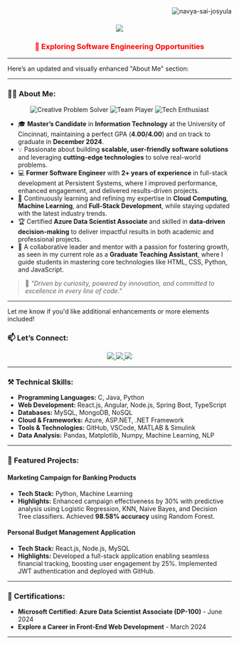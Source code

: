 
<img align="right" src="https://komarev.com/ghpvc/?username=navya-sai-josyula&label=Profile%20views&color=0e75b6&style=flat" alt="navya-sai-josyula" />

<h1 align="center">
    <img src="https://readme-typing-svg.herokuapp.com/?font=Righteous&size=35&center=true&vCenter=true&width=500&height=70&duration=4000&lines=Hi+There!+👋;+I'm+Navya+Sai+Josyula;" />
</h1>

<h3 align="center" style="color: red;">🔭 Exploring Software Engineering Opportunities</h3>

---
Here’s an updated and visually enhanced "About Me" section:

---

### 👨‍💻 **About Me**:

<p align="center">
  <img src="https://img.shields.io/badge/-Creative%20Problem%20Solver-blueviolet?style=for-the-badge" alt="Creative Problem Solver">
  <img src="https://img.shields.io/badge/-Team%20Player-brightgreen?style=for-the-badge" alt="Team Player">
  <img src="https://img.shields.io/badge/-Tech%20Enthusiast-orange?style=for-the-badge" alt="Tech Enthusiast">
</p>

- 🎓 **Master’s Candidate** in **Information Technology** at the University of Cincinnati, maintaining a perfect GPA (**4.00/4.00**) and on track to graduate in **December 2024**.
- 💡 Passionate about building **scalable, user-friendly software solutions** and leveraging **cutting-edge technologies** to solve real-world problems.
- 💻 **Former Software Engineer** with **2+ years of experience** in full-stack development at Persistent Systems, where I improved performance, enhanced engagement, and delivered results-driven projects.
- 🌱 Continuously learning and refining my expertise in **Cloud Computing**, **Machine Learning**, and **Full-Stack Development**, while staying updated with the latest industry trends.
- 🏆 Certified **Azure Data Scientist Associate** and skilled in **data-driven decision-making** to deliver impactful results in both academic and professional projects.
- 🤝 A collaborative leader and mentor with a passion for fostering growth, as seen in my current role as a **Graduate Teaching Assistant**, where I guide students in mastering core technologies like HTML, CSS, Python, and JavaScript.

> 🌟 *"Driven by curiosity, powered by innovation, and committed to excellence in every line of code."*

---

Let me know if you'd like additional enhancements or more elements included!

### 📫 Let’s Connect:
<div align="center"> 
  <a href="mailto:navyasaijosyula97@gmail.com">
    <img src="https://img.shields.io/badge/Gmail-333333?style=for-the-badge&logo=gmail&logoColor=red" />
  </a>
  <a href="https://www.linkedin.com/in/navya-sai-josyula-55a988173/">
    <img src="https://img.shields.io/badge/LinkedIn-0077B5?style=for-the-badge&logo=linkedin&logoColor=white" />
  </a>
  <a href="https://github.com/navya-sai-josyula">
     <img src="https://img.shields.io/badge/GitHub-181717?style=for-the-badge&logo=github&logoColor=white" />
  </a>
</div>

---

### ⚒️ Technical Skills:
- **Programming Languages:** C, Java, Python
- **Web Development:** React.js, Angular, Node.js, Spring Boot, TypeScript
- **Databases:** MySQL, MongoDB, NoSQL
- **Cloud & Frameworks:** Azure, ASP.NET, .NET Framework
- **Tools & Technologies:** GitHub, VSCode, MATLAB & Simulink
- **Data Analysis:** Pandas, Matplotlib, Numpy, Machine Learning, NLP

---

### 🌟 Featured Projects:
#### **Marketing Campaign for Banking Products**
- **Tech Stack:** Python, Machine Learning
- **Highlights:** Enhanced campaign effectiveness by 30% with predictive analysis using Logistic Regression, KNN, Naive Bayes, and Decision Tree classifiers. Achieved **98.58% accuracy** using Random Forest.
#### **Personal Budget Management Application**
- **Tech Stack:** React.js, Node.js, MySQL
- **Highlights:** Developed a full-stack application enabling seamless financial tracking, boosting user engagement by 25%. Implemented JWT authentication and deployed with GitHub.

---

### 📜 Certifications:
- **Microsoft Certified: Azure Data Scientist Associate (DP-100)** - June 2024
- **Explore a Career in Front-End Web Development** - March 2024

---

